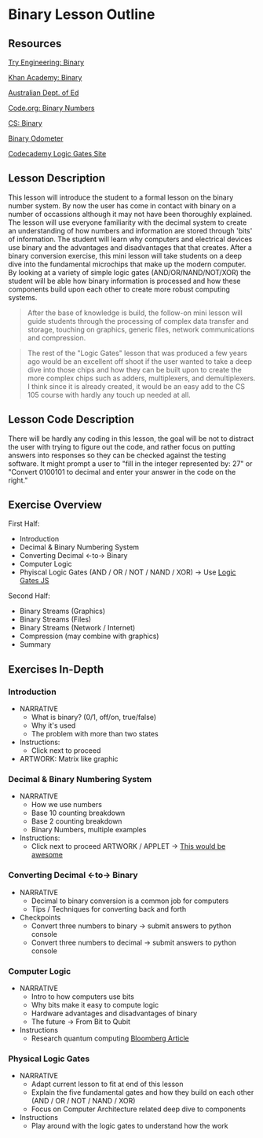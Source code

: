 # Binary Lesson Outline

## Resources
[Try Engineering: Binary](https://tryengineering.org/wp-content/uploads/binary_0.pdf)

[Khan Academy: Binary](https://www.khanacademy.org/computing/computers-and-internet/xcae6f4a7ff015e7d:digital-information/xcae6f4a7ff015e7d:binary-numbers/a/bits-and-binary)

[Australian Dept. of Ed](https://www.digitaltechnologieshub.edu.au/teachers/lesson-ideas/introduction-to-binary)

[Code.org: Binary Numbers](https://curriculum.code.org/csp-18/unit1/5/)

[CS: Binary](https://edu.gcfglobal.org/en/computer-science/binary/1/)

[Binary Odometer](https://studio.code.org/s/csp1-2018/lessons/5/levels/2)

[Codecademy Logic Gates Site](https://content.codecademy.com/courses/logic-gates/logic.html)

## Lesson Description

This lesson will introduce the student to a formal lesson on the binary number system. By now the user has come in contact with binary on a number of occassions although it may not have been thoroughly explained. The lesson will use everyone familiarity with the decimal system to create an understanding of how numbers and information are stored through 'bits' of information. The student will learn why computers and electrical devices use binary and the advantages and disadvantages that that creates. After a binary conversion exercise, this mini lesson will take students on a deep dive into the fundamental microchips that make up the modern computer. By looking at a variety of simple logic gates (AND/OR/NAND/NOT/XOR) the student will be able how binary information is processed and how these components build upon each other to create more robust computing systems.

>After the base of knowledge is build, the follow-on mini lesson will guide students through the processing of complex data transfer and storage, touching on graphics, generic files, network communications and compression.

>The rest of the "Logic Gates" lesson that was produced a few years ago would be an excellent off shoot if the user wanted to take a deep dive into those chips and how they can be built upon to create the more complex chips such as adders, multiplexers, and demultiplexers. I think since it is already created, it would be an easy add to the CS 105 course with hardly any touch up needed at all.

## Lesson Code Description

There will be hardly any coding in this lesson, the goal will be not to distract the user with trying to figure out the code, and rather focus on putting answers into responses so they can be checked against the testing software. It might prompt a user to "fill in the integer represented by: 27" or "Convert 0100101 to decimal and enter your answer in the code on the right."

## Exercise Overview

First Half:

- Introduction
- Decimal & Binary Numbering System
- Converting Decimal <-to-> Binary
- Computer Logic
- Phyiscal Logic Gates (AND / OR / NOT / NAND / XOR) -> Use [Logic Gates JS](https://content.codecademy.com/courses/logic-gates/logic.html)

Second Half:

- Binary Streams (Graphics)
- Binary Streams (Files)
- Binary Streams (Network / Internet)
- Compression (may combine with graphics)
- Summary

## Exercises In-Depth

### Introduction
- NARRATIVE
  - What is binary? (0/1, off/on, true/false)
  - Why it's used
  - The problem with more than two states
- Instructions:
  - Click next to proceed
- ARTWORK: Matrix like graphic

### Decimal & Binary Numbering System
- NARRATIVE
  - How we use numbers
  - Base 10 counting breakdown
  - Base 2 counting breakdown
  - Binary Numbers, multiple examples
- Instructions:
  - Click next to proceed
ARTWORK / APPLET -> [This would be awesome](https://studio.code.org/s/csp1-2018/lessons/5/levels/2)

### Converting Decimal <-to-> Binary
- NARRATIVE
  - Decimal to binary conversion is a common job for computers
  - Tips / Techniques for converting back and forth
- Checkpoints
  - Convert three numbers to binary -> submit answers to python console
  - Convert three numbers to decimal -> submit answers to python console

### Computer Logic
- NARRATIVE
  - Intro to how computers use bits
  - Why bits make it easy to compute logic
  - Hardware advantages and disadvantages of binary
  - The future -> From Bit to Qubit
- Instructions
  - Research quantum computing [Bloomberg Article](https://www.bloomberg.com/news/articles/2019-10-26/why-quantum-computers-will-be-super-awesome-someday-quicktake#:~:text=But%20in%20a%20quantum%20computer,more%20information%20so%20much%20faster.)

### Physical Logic Gates
- NARRATIVE
  - Adapt current lesson to fit at end of this lesson
  - Explain the five fundamental gates and how they build on each other (AND / OR / NOT / NAND / XOR)
  - Focus on Computer Architecture related deep dive to components
- Instructions
  - Play around with the logic gates to understand how the work
